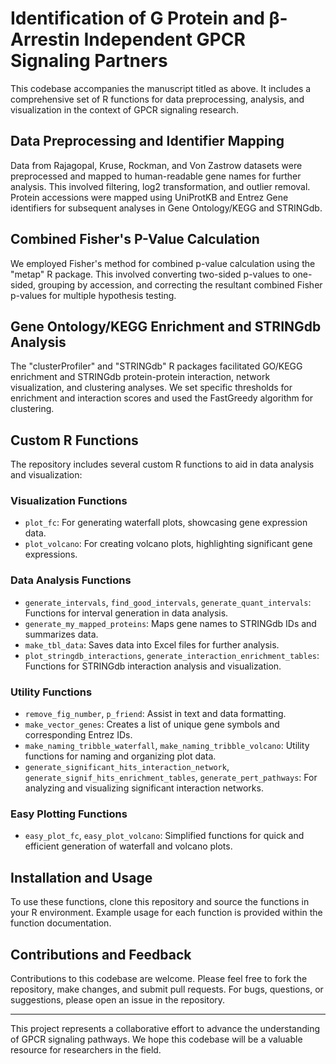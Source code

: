 # Identification of G Protein and β-Arrestin Independent GPCR Signaling Partners

This codebase accompanies the manuscript titled as above. It includes a comprehensive set of R functions for data preprocessing, analysis, and visualization in the context of GPCR signaling research.

## Data Preprocessing and Identifier Mapping

Data from Rajagopal, Kruse, Rockman, and Von Zastrow datasets were preprocessed and mapped to human-readable gene names for further analysis. This involved filtering, log2 transformation, and outlier removal. Protein accessions were mapped using UniProtKB and Entrez Gene identifiers for subsequent analyses in Gene Ontology/KEGG and STRINGdb.

## Combined Fisher's P-Value Calculation

We employed Fisher's method for combined p-value calculation using the "metap" R package. This involved converting two-sided p-values to one-sided, grouping by accession, and correcting the resultant combined Fisher p-values for multiple hypothesis testing.

## Gene Ontology/KEGG Enrichment and STRINGdb Analysis

The "clusterProfiler" and "STRINGdb" R packages facilitated GO/KEGG enrichment and STRINGdb protein-protein interaction, network visualization, and clustering analyses. We set specific thresholds for enrichment and interaction scores and used the FastGreedy algorithm for clustering.

## Custom R Functions

The repository includes several custom R functions to aid in data analysis and visualization:

### Visualization Functions

- `plot_fc`: For generating waterfall plots, showcasing gene expression data.
- `plot_volcano`: For creating volcano plots, highlighting significant gene expressions.

### Data Analysis Functions

- `generate_intervals`, `find_good_intervals`, `generate_quant_intervals`: Functions for interval generation in data analysis.
- `generate_my_mapped_proteins`: Maps gene names to STRINGdb IDs and summarizes data.
- `make_tbl_data`: Saves data into Excel files for further analysis.
- `plot_stringdb_interactions`, `generate_interaction_enrichment_tables`: Functions for STRINGdb interaction analysis and visualization.

### Utility Functions

- `remove_fig_number`, `p_friend`: Assist in text and data formatting.
- `make_vector_genes`: Creates a list of unique gene symbols and corresponding Entrez IDs.
- `make_naming_tribble_waterfall`, `make_naming_tribble_volcano`: Utility functions for naming and organizing plot data.
- `generate_significant_hits_interaction_network`, `generate_signif_hits_enrichment_tables`, `generate_pert_pathways`: For analyzing and visualizing significant interaction networks.

### Easy Plotting Functions

- `easy_plot_fc`, `easy_plot_volcano`: Simplified functions for quick and efficient generation of waterfall and volcano plots.

## Installation and Usage

To use these functions, clone this repository and source the functions in your R environment. Example usage for each function is provided within the function documentation.

## Contributions and Feedback

Contributions to this codebase are welcome. Please feel free to fork the repository, make changes, and submit pull requests. For bugs, questions, or suggestions, please open an issue in the repository.

---

This project represents a collaborative effort to advance the understanding of GPCR signaling pathways. We hope this codebase will be a valuable resource for researchers in the field.
